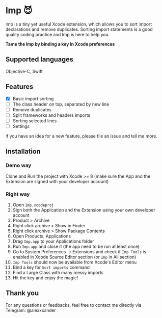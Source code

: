 # Imp 😈
Imp is a tiny yet useful Xcode extension, which allows you to sort import declarations and remove duplicates. Sorting import statements is a good quality coding practice and Imp is here to help you.

**Tame the Imp by binding a key in Xcode preferences**

## Supported languages
Objective-C, Swift

## Features

- [x] Basic import sorting
- [ ] The class header on top, separated by new line
- [ ] Remove duplicates
- [ ] Split frameworks and headers imports
- [ ] Sorting selected lines
- [ ] Settings

If you have an idea for a new feature, please file an issue and tell me more.

## Installation

### Demo way
Clone and Run the project with Xcode >= 8 (make sure the App and the Extension are signed with your developer account)

### Right way
1. Open ``Imp.xcodeproj``
2. Sign both the Application and the Extension using your own developer account
3. Product > Archive
4. Right click archive > Show in Finder
5. Right click archive > Show Package Contents
6. Open Products, Applications
7. Drag ``Imp.app`` to your Applications folder
8. Run ``Imp.app`` and close it (the app need to be run at least once)
9. Go to System Preferences -> Extensions and check if ``Imp Tools`` is enabled in Xcode Source Editor section (or ``Imp`` in All section)
10. ``Imp Tools`` should now be available from Xcode's Editor menu
11. Bind a key for ``Sort imports`` command
12. Find a Large Class with many messy imports
13. Hit the key and enjoy the magic!

## Thank you
For any questions or feedbacks, feel free to contact me directly via Telegram: @alexxxander